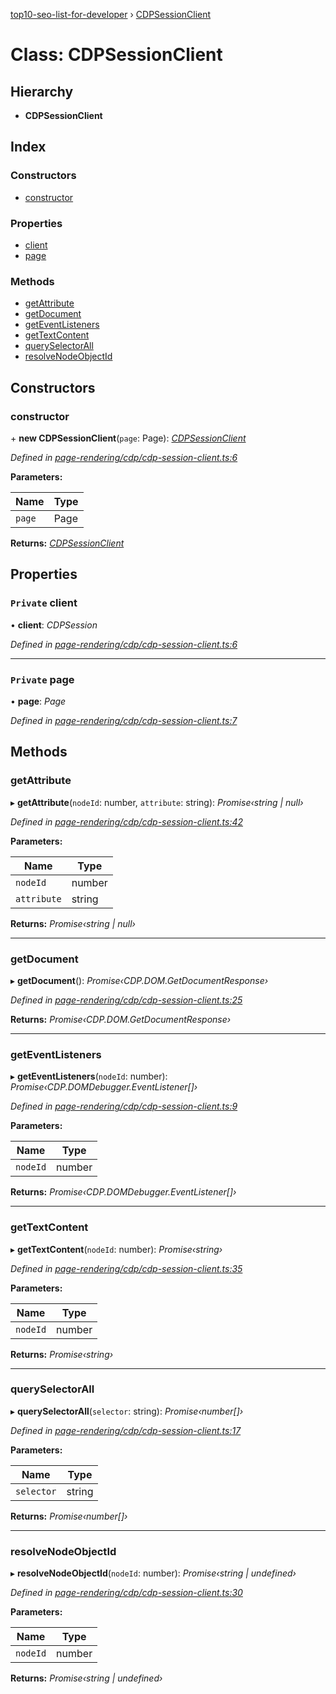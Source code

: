[top10-seo-list-for-developer](../README.md) › [CDPSessionClient](cdpsessionclient.md)

# Class: CDPSessionClient

## Hierarchy

* **CDPSessionClient**

## Index

### Constructors

* [constructor](cdpsessionclient.md#constructor)

### Properties

* [client](cdpsessionclient.md#private-client)
* [page](cdpsessionclient.md#private-page)

### Methods

* [getAttribute](cdpsessionclient.md#getattribute)
* [getDocument](cdpsessionclient.md#getdocument)
* [getEventListeners](cdpsessionclient.md#geteventlisteners)
* [getTextContent](cdpsessionclient.md#gettextcontent)
* [querySelectorAll](cdpsessionclient.md#queryselectorall)
* [resolveNodeObjectId](cdpsessionclient.md#resolvenodeobjectid)

## Constructors

###  constructor

\+ **new CDPSessionClient**(`page`: Page): *[CDPSessionClient](cdpsessionclient.md)*

*Defined in [page-rendering/cdp/cdp-session-client.ts:6](https://github.com/deepcrawl/top10-seo-list-for-developer/blob/a94cda7/src/page-rendering/cdp/cdp-session-client.ts#L6)*

**Parameters:**

Name | Type |
------ | ------ |
`page` | Page |

**Returns:** *[CDPSessionClient](cdpsessionclient.md)*

## Properties

### `Private` client

• **client**: *CDPSession*

*Defined in [page-rendering/cdp/cdp-session-client.ts:6](https://github.com/deepcrawl/top10-seo-list-for-developer/blob/a94cda7/src/page-rendering/cdp/cdp-session-client.ts#L6)*

___

### `Private` page

• **page**: *Page*

*Defined in [page-rendering/cdp/cdp-session-client.ts:7](https://github.com/deepcrawl/top10-seo-list-for-developer/blob/a94cda7/src/page-rendering/cdp/cdp-session-client.ts#L7)*

## Methods

###  getAttribute

▸ **getAttribute**(`nodeId`: number, `attribute`: string): *Promise‹string | null›*

*Defined in [page-rendering/cdp/cdp-session-client.ts:42](https://github.com/deepcrawl/top10-seo-list-for-developer/blob/a94cda7/src/page-rendering/cdp/cdp-session-client.ts#L42)*

**Parameters:**

Name | Type |
------ | ------ |
`nodeId` | number |
`attribute` | string |

**Returns:** *Promise‹string | null›*

___

###  getDocument

▸ **getDocument**(): *Promise‹CDP.DOM.GetDocumentResponse›*

*Defined in [page-rendering/cdp/cdp-session-client.ts:25](https://github.com/deepcrawl/top10-seo-list-for-developer/blob/a94cda7/src/page-rendering/cdp/cdp-session-client.ts#L25)*

**Returns:** *Promise‹CDP.DOM.GetDocumentResponse›*

___

###  getEventListeners

▸ **getEventListeners**(`nodeId`: number): *Promise‹CDP.DOMDebugger.EventListener[]›*

*Defined in [page-rendering/cdp/cdp-session-client.ts:9](https://github.com/deepcrawl/top10-seo-list-for-developer/blob/a94cda7/src/page-rendering/cdp/cdp-session-client.ts#L9)*

**Parameters:**

Name | Type |
------ | ------ |
`nodeId` | number |

**Returns:** *Promise‹CDP.DOMDebugger.EventListener[]›*

___

###  getTextContent

▸ **getTextContent**(`nodeId`: number): *Promise‹string›*

*Defined in [page-rendering/cdp/cdp-session-client.ts:35](https://github.com/deepcrawl/top10-seo-list-for-developer/blob/a94cda7/src/page-rendering/cdp/cdp-session-client.ts#L35)*

**Parameters:**

Name | Type |
------ | ------ |
`nodeId` | number |

**Returns:** *Promise‹string›*

___

###  querySelectorAll

▸ **querySelectorAll**(`selector`: string): *Promise‹number[]›*

*Defined in [page-rendering/cdp/cdp-session-client.ts:17](https://github.com/deepcrawl/top10-seo-list-for-developer/blob/a94cda7/src/page-rendering/cdp/cdp-session-client.ts#L17)*

**Parameters:**

Name | Type |
------ | ------ |
`selector` | string |

**Returns:** *Promise‹number[]›*

___

###  resolveNodeObjectId

▸ **resolveNodeObjectId**(`nodeId`: number): *Promise‹string | undefined›*

*Defined in [page-rendering/cdp/cdp-session-client.ts:30](https://github.com/deepcrawl/top10-seo-list-for-developer/blob/a94cda7/src/page-rendering/cdp/cdp-session-client.ts#L30)*

**Parameters:**

Name | Type |
------ | ------ |
`nodeId` | number |

**Returns:** *Promise‹string | undefined›*
